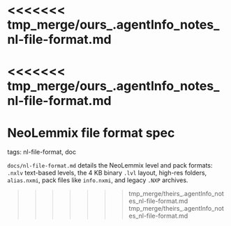 <<<<<<< tmp_merge/ours_.agentInfo_notes_nl-file-format.md
=======
<<<<<<< tmp_merge/ours_.agentInfo_notes_nl-file-format.md
=======
# NeoLemmix file format spec

tags: nl-file-format, doc

`docs/nl-file-format.md` details the NeoLemmix level and pack formats: `.nxlv` text-based levels, the 4 KB binary `.lvl` layout, high-res folders, `alias.nxmi`, pack files like `info.nxmi`, and legacy `.NXP` archives.
>>>>>>> tmp_merge/theirs_.agentInfo_notes_nl-file-format.md
>>>>>>> tmp_merge/theirs_.agentInfo_notes_nl-file-format.md

